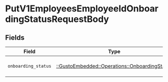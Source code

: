 # PutV1EmployeesEmployeeIdOnboardingStatusRequestBody


## Fields

| Field                                                                                        | Type                                                                                         | Required                                                                                     | Description                                                                                  |
| -------------------------------------------------------------------------------------------- | -------------------------------------------------------------------------------------------- | -------------------------------------------------------------------------------------------- | -------------------------------------------------------------------------------------------- |
| `onboarding_status`                                                                          | [::GustoEmbedded::Operations::OnboardingStatus](../../models/operations/onboardingstatus.md) | :heavy_check_mark:                                                                           | Onboarding status value                                                                      |